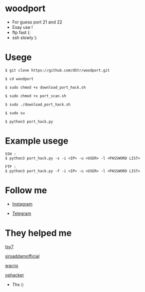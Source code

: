 # woodport

* For guess port 21 and 22
* Esay use !
* ftp fast (:
* ssh slowly ):

# Usege 


```
$ git clone https://github.com/d5tr/woodport.git
```

```
$ cd woodport
```

```
$ sudo chmod +x download_port_hack.sh
```

```
$ sudo chmod +x port_scan.sh
```

```
$ sudo ./download_port_hack.sh
```

```
$ sudo su 
```

```
$ python3 port_hack.py
```

# Example usege 

```
SSH :
$ python3 port_hack.py -s -i <IP> -u <USER> -l <PASSWORD LIST>
```

```
FTP :
$ python3 port_hack.py -f -i <IP> -u <USER> -l <PASSWORD LIST>
```

# Follow me 

* [Instagram](https://instagram.com/d_5tr)


* [Telegram](https://t.me/d5tr_Cyber)

# They helped me

[tsy7](https://instagram.com/tsy7)


[sirsaddamofficial](https://instagram.com/sirsaddamofficial)


[wacns](https://instagram.com/wacns)


[ophacker](https://instagram.com/t8qu_)

* Thx (:
